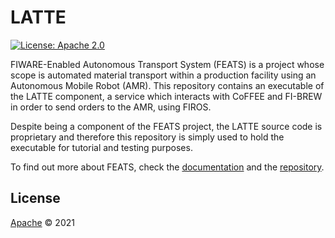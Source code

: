 # LATTE

[![License: Apache 2.0](https://img.shields.io/badge/License-Apache%202.0-green)](https://opensource.org/licenses/MIT)

FIWARE-Enabled Autonomous Transport System (FEATS) is a project whose scope is automated material transport within a production facility using an Autonomous Mobile Robot (AMR). This repository contains an executable of the LATTE component, a service which interacts with CoFFEE and FI-BREW in order to send orders to the AMR, using FIROS.

Despite being a component of the FEATS project, the LATTE source code is proprietary and therefore this repository is simply used to hold the executable for tutorial and testing purposes.

To find out more about FEATS, check the [documentation](https://feats-dih2.readthedocs.io/) and the [repository](https://github.com/Dalma-Systems/FEATS).

## License
[Apache](LICENSE) © 2021